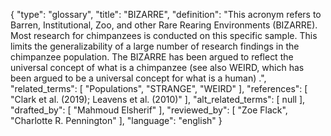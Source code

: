 {
    "type": "glossary",
    "title": "BIZARRE",
    "definition": "This acronym refers to Barren, Institutional, Zoo, and other Rare Rearing Environments (BIZARRE). Most research for chimpanzees is conducted on this specific sample. This limits the generalizability of a large number of research findings in the chimpanzee population. The BIZARRE has been argued to reflect the universal concept of what is a chimpanzee (see also WEIRD, which has been argued to be a universal concept for what is a human) .",
    "related_terms": [
        "Populations",
        "STRANGE",
        "WEIRD"
    ],
    "references": [
        "Clark et al. (2019); Leavens et al. (2010)"
    ],
    "alt_related_terms": [
        null
    ],
    "drafted_by": [
        "Mahmoud Elsherif"
    ],
    "reviewed_by": [
        "Zoe Flack",
        "Charlotte R. Pennington"
    ],
    "language": "english"
}
